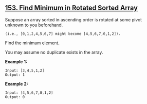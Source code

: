 ## [153. Find Minimum in Rotated Sorted Array](https://leetcode.com/problems/find-minimum-in-rotated-sorted-array/)

Suppose an array sorted in ascending order is rotated at some pivot unknown to you beforehand.

`(i.e., [0,1,2,4,5,6,7] might become [4,5,6,7,0,1,2]).`

Find the minimum element.

You may assume no duplicate exists in the array.

**Example 1:**

```
Input: [3,4,5,1,2]
Output: 1
```

**Example 2:**

```
Input: [4,5,6,7,0,1,2]
Output: 0
```
